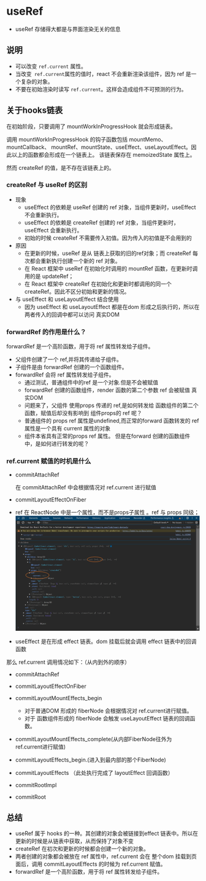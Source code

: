 # useRef

- useRef 存储得大都是与界面渲染无关的信息
## 说明
- 可以改变 `ref.current` 属性。
- 当改变` ref.current`属性的值时，react 不会重新渲染该组件，因为 ref 是一个复杂的对象。
- 不要在初始渲染时读写 `ref.current`。这样会造成组件不可预测的行为。



## 关于hooks链表
 在初始阶段，只要调用了 mountWorkInProgressHook 就会形成链表。

调用 mountWorkInProgressHook 的钩子函数包括 mountMemo、mountCallback、
mountRef、mountState、useEffect、useLayoutEffect。因此以上的函数都会形成在一个链表上。
该链表保存在 memoizedState 属性上。

然而 createRef 的值，是不存在该链表上的。

### createRef 与 useRef 的区别
- 现象
  - useEffect 的依赖是 useRef 创建的 ref 对象，当组件更新时，useEffect 不会重新执行。
  - useEffect 的依赖是 createRef 创建的 ref 对象，当组件更新时，useEffect 会重新执行。
  - 初始的时候 createRef 不需要传入初值。因为传入的初值是不会用到的
- 原因
  - 在更新的时候，useRef 是从 链表上获取的旧的ref对象；而 createRef 每次都会重新执行创建一个新的 ref 对象。
  - 在 React 框架中 useRef 在初始化时调用的 mountRef 函数，在更新时调用的是 updateRef；
  - 在 React 框架中 createRef 在初始化和更新时都调用的同一个 createRef。因此不区分初始和更新的情况。
- 与 useEffect 和 useLayoutEffect 结合使用
  - 因为 useEffect 和 useLayoutEffect 都是在dom 形成之后执行的，所以在两者传入的回调中都可以访问 真实DOM
### forwardRef 的作用是什么？
forwardRef 是一个高阶函数，用于将 ref 属性转发给子组件。

- 父组件创建了一个 ref,并将其传递给子组件。
- 子组件是由 forwardRef 创建的一个函数组件。
- forwardRef 会将 ref 属性转发给子组件。
  - 通过测试，普通组件中的ref 是一个对象.但是不会被赋值
  - forwardRef 创建的函数组件，render 函数的第二个参数 ref 会被赋值 真实DOM
  - 问题来了，父组件 使用props 传递的 ref,是如何转发给 函数组件的第二个函数，赋值后却没有影响到 组件props的 ref 呢？
  - 普通组件的 props ref 属性是undefined,而正常的forward 函数转发的 ref 属性是一个具有 current 属性的对象
  - 组件本省具有正常的props ref 属性。 但是在forward 创建的函数组件中，是如何进行转发的呢？
### ref.current 赋值的时机是什么

- commitAttachRef
  
  在 commitAttachRef 中会根据情况对 ref.current 进行赋值
- commitLayoutEffectOnFiber


- ref 在 ReactNode 中是一个属性，而不是props子属性 。ref 与 props 同级；
![img.png](img.png)

- useEffect 是在形成 effect 链表。dom 挂载后就会调用 effect 链表中的回调函数


那么 ref.current 调用情况如下：（从内到外的顺序）

- commitAttachRef
- commitLayoutEffectOnFiber
- commitLayoutMountEffects_begin
  - 对于普通DOM 形成的 fiberNode 会根据情况对 ref.current进行赋值。
  - 对于 函数组件形成的 fiberNode 会触发 useLayoutEffect 链表的回调函数。
- commitLayoutMountEffects_complete(从内部FiberNode往外为 ref.current进行赋值)
- commitLayoutEffects_begin.(进入到最内部的那个FiberNode)
- commitLayoutEffects （此处执行完成了 layoutEffect 回调函数）

- commitRootImpl
- commitRoot


## 总结
- useRef 属于 hooks 的一种。其创建的对象会被链接到effect 链表中。所以在更新的时候是从链表中获取，从而保持了对象不变
- createRef 在初次和更新的时候都会创建一个新的对象。
- 两者创建的对象都会被放在 ref 属性中，ref.current 会在 整个dom 挂载到页面后，调用 commitLayoutEffects 的时候为 ref.current 赋值。
- forwardRef 是一个高阶函数，用于将 ref 属性转发给子组件。
